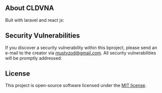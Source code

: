 

## About CLDVNA

Buit with laravel and react js:


## Security Vulnerabilities

If you discover a security vulnerability within this bproject, please send an e-mail to the creator via [mustyzod@gmail.com](mailto:mustyzod@gmail.com). All security vulnerabilities will be promptly addressed.

## License

This project is open-source software licensed under the [MIT license](https://opensource.org/licenses/MIT).
